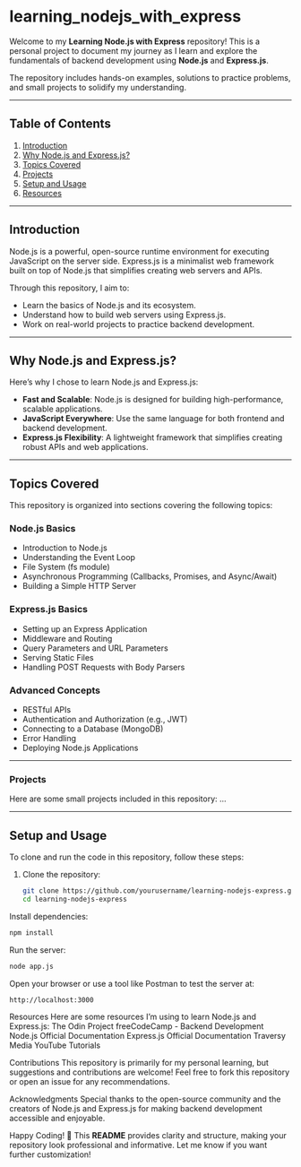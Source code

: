 # learning_nodejs_with_express

Welcome to my **Learning Node.js with Express** repository! This is a personal project to document my journey as I learn and explore the fundamentals of backend development using **Node.js** and **Express.js**.  

The repository includes hands-on examples, solutions to practice problems, and small projects to solidify my understanding.

---

## Table of Contents
1. [Introduction](#introduction)
2. [Why Node.js and Express.js?](#why-nodejs-and-expressjs)
3. [Topics Covered](#topics-covered)
4. [Projects](#projects)
5. [Setup and Usage](#setup-and-usage)
6. [Resources](#resources)

---

## Introduction

Node.js is a powerful, open-source runtime environment for executing JavaScript on the server side. Express.js is a minimalist web framework built on top of Node.js that simplifies creating web servers and APIs.

Through this repository, I aim to:
- Learn the basics of Node.js and its ecosystem.
- Understand how to build web servers using Express.js.
- Work on real-world projects to practice backend development.

---

## Why Node.js and Express.js?

Here’s why I chose to learn Node.js and Express.js:
- **Fast and Scalable**: Node.js is designed for building high-performance, scalable applications.
- **JavaScript Everywhere**: Use the same language for both frontend and backend development.
- **Express.js Flexibility**: A lightweight framework that simplifies creating robust APIs and web applications.

---

## Topics Covered

This repository is organized into sections covering the following topics:

### **Node.js Basics**
- Introduction to Node.js
- Understanding the Event Loop
- File System (fs module)
- Asynchronous Programming (Callbacks, Promises, and Async/Await)
- Building a Simple HTTP Server

### **Express.js Basics**
- Setting up an Express Application
- Middleware and Routing
- Query Parameters and URL Parameters
- Serving Static Files
- Handling POST Requests with Body Parsers

### **Advanced Concepts**
- RESTful APIs
- Authentication and Authorization (e.g., JWT)
- Connecting to a Database (MongoDB)
- Error Handling
- Deploying Node.js Applications

---

### Projects

Here are some small projects included in this repository:
...

---

## Setup and Usage

To clone and run the code in this repository, follow these steps:

1. Clone the repository:
   ```bash
   git clone https://github.com/yourusername/learning-nodejs-express.git
   cd learning-nodejs-express

Install dependencies:
```bash
npm install
```
Run the server:
```bash
node app.js
```
Open your browser or use a tool like Postman to test the server at:

```arduino
http://localhost:3000
```
Resources
Here are some resources I’m using to learn Node.js and Express.js:
The Odin Project
freeCodeCamp - Backend Development
Node.js Official Documentation
Express.js Official Documentation
Traversy Media YouTube Tutorials

Contributions
This repository is primarily for my personal learning, but suggestions and contributions are welcome! Feel free to fork this repository or open an issue for any recommendations.

Acknowledgments
Special thanks to the open-source community and the creators of Node.js and Express.js for making backend development accessible and enjoyable.

Happy Coding! 🚀
This **README** provides clarity and structure, making your repository look professional and informative. Let me know if you want further customization!


